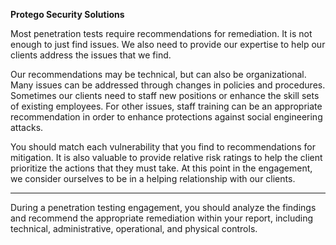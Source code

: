 **Protego Security Solutions**

Most penetration tests require recommendations for remediation. It is not enough to just find issues. We also need to provide our expertise to help our clients address the issues that we find.

Our recommendations may be technical, but can also be organizational. Many issues can be addressed through changes in policies and procedures. Sometimes our clients need to staff new positions or enhance the skill sets of existing employees. For other issues, staff training can be an appropriate recommendation in order to enhance protections against social engineering attacks.

You should match each vulnerability that you find to recommendations for mitigation. It is also valuable to provide relative risk ratings to help the client prioritize the actions that they must take. At this point in the engagement, we consider ourselves to be in a helping relationship with our clients.

---

During a penetration testing engagement, you should analyze the findings and recommend the appropriate remediation within your report, including technical, administrative, operational, and physical controls.

